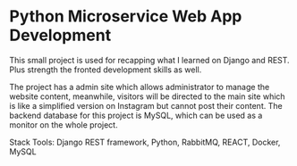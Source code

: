 # Python Microservice Web App Development

This small project is used for recapping what I learned on Django and REST. Plus strength the fronted development skills as well.  

The project has a admin site which allows administrator to manage the website content, meanwhile, visitors will be directed to the main site which is like a simplified version on Instagram but cannot post their content. The backend database for this project is MySQL, which can be used as a monitor on the whole project.  

Stack Tools: Django REST framework, Python, RabbitMQ, REACT, Docker, MySQL  
